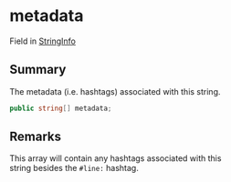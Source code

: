 # metadata

Field in [StringInfo](yarn.compiler.stringinfo.md)

## Summary

The metadata (i.e. hashtags) associated with this string.

```csharp
public string[] metadata;
```

## Remarks

This array will contain any hashtags associated with this\
string besides the `#line:` hashtag.
